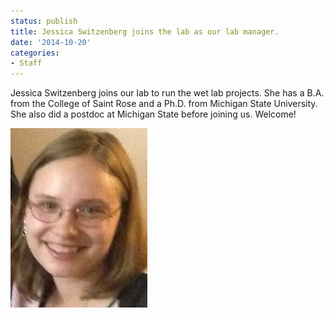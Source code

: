 ```yaml
---
status: publish
title: Jessica Switzenberg joins the lab as our lab manager.
date: '2014-10-20'
categories:
- Staff
---
```


Jessica Switzenberg joins our lab to run the wet lab projects. She has a B.A. from the College of Saint Rose and a Ph.D. from Michigan State University. She also did a postdoc at Michigan State before joining us. Welcome!

<img src="/assets/people/Jess_pic.jpg">
